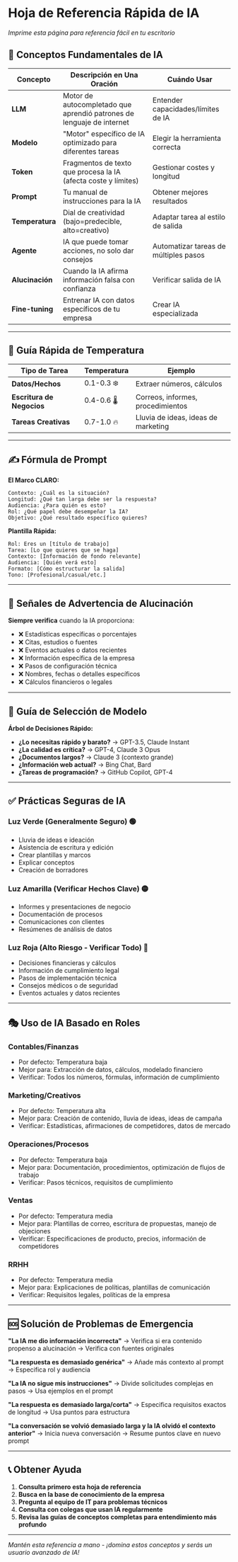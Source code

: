 # Hoja de Referencia Rápida de IA

*Imprime esta página para referencia fácil en tu escritorio*

## 🧠 Conceptos Fundamentales de IA

| Concepto | Descripción en Una Oración | Cuándo Usar |
|----------|----------------------------|-------------|
| **LLM** | Motor de autocompletado que aprendió patrones de lenguaje de internet | Entender capacidades/límites de IA |
| **Modelo** | "Motor" específico de IA optimizado para diferentes tareas | Elegir la herramienta correcta |
| **Token** | Fragmentos de texto que procesa la IA (afecta coste y límites) | Gestionar costes y longitud |
| **Prompt** | Tu manual de instrucciones para la IA | Obtener mejores resultados |
| **Temperatura** | Dial de creatividad (bajo=predecible, alto=creativo) | Adaptar tarea al estilo de salida |
| **Agente** | IA que puede tomar acciones, no solo dar consejos | Automatizar tareas de múltiples pasos |
| **Alucinación** | Cuando la IA afirma información falsa con confianza | Verificar salida de IA |
| **Fine-tuning** | Entrenar IA con datos específicos de tu empresa | Crear IA especializada |

---

## 🎯 Guía Rápida de Temperatura

| Tipo de Tarea | Temperatura | Ejemplo |
|---------------|-------------|---------|
| **Datos/Hechos** | 0.1-0.3 ❄️ | Extraer números, cálculos |
| **Escritura de Negocios** | 0.4-0.6 🌡️ | Correos, informes, procedimientos |
| **Tareas Creativas** | 0.7-1.0 🔥 | Lluvia de ideas, ideas de marketing |

---

## ✍️ Fórmula de Prompt

**El Marco CLARO:**
```
Contexto: ¿Cuál es la situación?
Longitud: ¿Qué tan larga debe ser la respuesta?
Audiencia: ¿Para quién es esto?
Rol: ¿Qué papel debe desempeñar la IA?
Objetivo: ¿Qué resultado específico quieres?
```

**Plantilla Rápida:**
```
Rol: Eres un [título de trabajo]
Tarea: [Lo que quieres que se haga]
Contexto: [Información de fondo relevante]
Audiencia: [Quién verá esto]
Formato: [Cómo estructurar la salida]
Tono: [Profesional/casual/etc.]
```

---

## 🚨 Señales de Advertencia de Alucinación

**Siempre verifica** cuando la IA proporciona:
- ❌ Estadísticas específicas o porcentajes
- ❌ Citas, estudios o fuentes
- ❌ Eventos actuales o datos recientes
- ❌ Información específica de la empresa
- ❌ Pasos de configuración técnica
- ❌ Nombres, fechas o detalles específicos
- ❌ Cálculos financieros o legales

---

## 🔧 Guía de Selección de Modelo

**Árbol de Decisiones Rápido:**
- **¿Lo necesitas rápido y barato?** → GPT-3.5, Claude Instant
- **¿La calidad es crítica?** → GPT-4, Claude 3 Opus
- **¿Documentos largos?** → Claude 3 (contexto grande)
- **¿Información web actual?** → Bing Chat, Bard
- **¿Tareas de programación?** → GitHub Copilot, GPT-4

---

## ✅ Prácticas Seguras de IA

### **Luz Verde** (Generalmente Seguro) 🟢
- Lluvia de ideas e ideación
- Asistencia de escritura y edición
- Crear plantillas y marcos
- Explicar conceptos
- Creación de borradores

### **Luz Amarilla** (Verificar Hechos Clave) 🟡
- Informes y presentaciones de negocio
- Documentación de procesos
- Comunicaciones con clientes
- Resúmenes de análisis de datos

### **Luz Roja** (Alto Riesgo - Verificar Todo) 🔴
- Decisiones financieras y cálculos
- Información de cumplimiento legal
- Pasos de implementación técnica
- Consejos médicos o de seguridad
- Eventos actuales y datos recientes

---

## 🎭 Uso de IA Basado en Roles

### **Contables/Finanzas**
- Por defecto: Temperatura baja
- Mejor para: Extracción de datos, cálculos, modelado financiero
- Verificar: Todos los números, fórmulas, información de cumplimiento

### **Marketing/Creativos**
- Por defecto: Temperatura alta
- Mejor para: Creación de contenido, lluvia de ideas, ideas de campaña
- Verificar: Estadísticas, afirmaciones de competidores, datos de mercado

### **Operaciones/Procesos**
- Por defecto: Temperatura baja
- Mejor para: Documentación, procedimientos, optimización de flujos de trabajo
- Verificar: Pasos técnicos, requisitos de cumplimiento

### **Ventas**
- Por defecto: Temperatura media
- Mejor para: Plantillas de correo, escritura de propuestas, manejo de objeciones
- Verificar: Especificaciones de producto, precios, información de competidores

### **RRHH**
- Por defecto: Temperatura media
- Mejor para: Explicaciones de políticas, plantillas de comunicación
- Verificar: Requisitos legales, políticas de la empresa

---

## 🆘 Solución de Problemas de Emergencia

**"La IA me dio información incorrecta"**
→ Verifica si era contenido propenso a alucinación → Verifica con fuentes originales

**"La respuesta es demasiado genérica"**
→ Añade más contexto al prompt → Especifica rol y audiencia

**"La IA no sigue mis instrucciones"**
→ Divide solicitudes complejas en pasos → Usa ejemplos en el prompt

**"La respuesta es demasiado larga/corta"**
→ Especifica requisitos exactos de longitud → Usa puntos para estructura

**"La conversación se volvió demasiado larga y la IA olvidó el contexto anterior"**
→ Inicia nueva conversación → Resume puntos clave en nuevo prompt

---

## 📞 Obtener Ayuda

1. **Consulta primero esta hoja de referencia**
2. **Busca en la base de conocimiento de la empresa**
3. **Pregunta al equipo de IT para problemas técnicos**
4. **Consulta con colegas que usan IA regularmente**
5. **Revisa las guías de conceptos completas para entendimiento más profundo**

---

*Mantén esta referencia a mano - ¡domina estos conceptos y serás un usuario avanzado de IA!*
